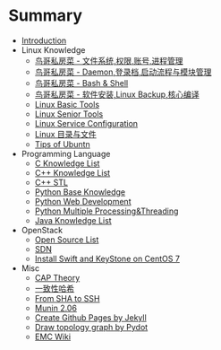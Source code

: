 # Summary

* [Introduction](README.md)
* Linux Knowledge
   * [鸟哥私房菜 - 文件系统,权限,账号,进程管理](Linux/VBird_First.md)
   * [鸟哥私房菜 - Daemon,登录档,启动流程与模块管理](Linux/VBird_Second.md)
   * [鸟哥私房菜 - Bash & Shell](Linux/VBird_Shell.md)
   * [鸟哥私房菜 - 软件安装,Linux Backup,核心编译](Linux/VBird_Third.md)
   * [Linux Basic Tools](Linux/Linux_Base_Tools.md)
   * [Linux Senior Tools](Linux/Linux_Senior_Tools.md)
   * [Linux Service Configuration](Linux/Service_Config.md)
   * [Linux 目录与文件](Linux/Linux_FHS.md)
   * [Tips of Ubuntn](Linux/Tips_of_Ubuntu.md)
* Programming Language
   * [C Knowledge List](Language/C_Knowledge_List.md)
   * [C++ Knowledge List](Language/C++_Knowledge_List.md)
   * [C++ STL](Language/C++_STL.md)
   * [Python Base Knowledge](Language/Python_Base_Knowledge.md)
   * [Python Web Development](Language/Python_Web_Development.md)
   * [Python Multiple Processing&Threading](Language/Python_Multi_Thread.md)
   * [Java Knowledge List](Language/Java_Knowledge_List.md)
* OpenStack
   * [Open Source List](Technology/OpenSourceList.md)
   * [SDN](Technology/SDN.md)
   * [Install Swift and KeyStone on CentOS 7](Technology/Swift.md)
* Misc
   * [CAP Theory](Technology/CAP_Theory.md)
   * [一致性哈希](Technology/Consistent_Hash.md)
   * [From SHA to SSH](Technology/From_SHA_To_SSH.md)
   * [Munin 2.06](Technology/Munin.md)
   * [Create Github Pages by Jekyll](Technology/Jekyll_Github_Pages.md)
   * [Draw topology graph by Pydot](Technology/Dot_and_Pydot.md)
   * [EMC Wiki](Technology/emc_wiki.md)

